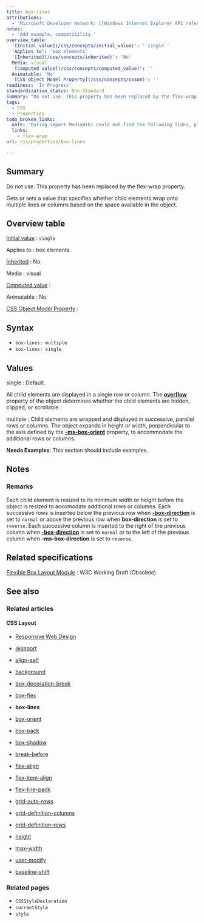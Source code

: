 ```yaml
---
title: box-lines
attributions:
  - 'Microsoft Developer Network: [[Windows Internet Explorer API reference](http://msdn.microsoft.com/en-us/library/ie/hh828809%28v=vs.85%29.aspx) Article]'
notes:
  - 'Add example, compatibility.'
overview_table:
  '[Initial value](/css/concepts/initial_value)': '`single`'
  'Applies to': 'box elements'
  '[Inherited](/css/concepts/inherited)': 'No'
  Media: visual
  '[Computed value](/css/concepts/computed_value)': ''
  Animatable: 'No'
  '[CSS Object Model Property](/css/concepts/cssom)': ''
readiness: 'In Progress'
standardization_status: Non-Standard
summary: "Do not use. This property has been replaced by the flex-wrap property.\n"
tags:
  - CSS
  - Properties
todo_broken_links:
  note: 'During import MediaWiki could not find the following links, please fix and adjust this list.'
  links:
    - flex-wrap
uri: css/properties/box-lines

---
```

## <span>Summary</span>

Do not use. This property has been replaced by the flex-wrap property.

Gets or sets a value that specifies whether child elements wrap onto multiple lines or columns based on the space available in the object.

## <span>Overview table</span>

[Initial value](/css/concepts/initial_value)
:   `single`

Applies to
:   box elements

[Inherited](/css/concepts/inherited)
:   No

Media
:   visual

[Computed value](/css/concepts/computed_value)
:

Animatable
:   No

[CSS Object Model Property](/css/concepts/cssom)
:

## <span>Syntax</span>

-   `box-lines: multiple`
-   `box-lines: single`

## <span>Values</span>

single
:   Default.

All child elements are displayed in a single row or column. The [**overflow**](/css/properties/overflow) property of the object determines whether the child elements are hidden, clipped, or scrollable.

multiple
:   Child elements are wrapped and displayed in successive, parallel rows or columns. The object expands in height or width, perpendicular to the axis defined by the [**-ms-box-orient**](/css/properties/ms-box-orient) property, to accommodate the additional rows or columns.

**Needs Examples**: This section should include examples.

## <span>Notes</span>

### <span>Remarks</span>

Each child element is resized to its minimum width or height before the object is resized to accomodate additional rows or columns. Each successive rows is inserted below the previous row when [**-box-direction**](/css/properties/box-direction) is set to `normal` or above the previous row when **box-direction** is set to `reverse`. Each successive column is inserted to the right of the previous column when [**-box-direction**](/css/properties/box-direction) is set to `normal` or to the left of the previous column when **-ms-box-direction** is set to `reverse`.

## <span>Related specifications</span>

[Flexible Box Layout Module](http://www.w3.org/TR/2009/WD-css3-flexbox-20090723/)
:   W3C Working Draft (Obsolete)

## <span>See also</span>

### <span>Related articles</span>

#### <span>CSS Layout</span>

-   [Responsive Web Design](/concepts/mobile_web/responsive_design)

-   [@import](/css/atrules/@import)

-   [align-self](/css/properties/align-self)

-   [background](/css/properties/background)

-   [box-decoration-break](/css/properties/box-decoration-break)

-   [box-flex](/css/properties/box-flex)

-   **box-lines**

-   [box-orient](/css/properties/box-orient)

-   [box-pack](/css/properties/box-pack)

-   [box-shadow](/css/properties/box-shadow)

-   [break-before](/css/properties/break-before)

-   [flex-align](/css/properties/flex-align)

-   [flex-item-align](/css/properties/flex-item-align)

-   [flex-line-pack](/css/properties/flex-line-pack)

-   [grid-auto-rows](/css/properties/grid-auto-rows)

-   [grid-definition-columns](/css/properties/grid-definition-columns)

-   [grid-definition-rows](/css/properties/grid-definition-rows)

-   [height](/css/properties/height)

-   [max-width](/css/properties/max-width)

-   [user-modify](/css/properties/user-modify)

-   [baseline-shift](/svg/attributes/baseline-shift)

### <span>Related pages</span>

-   `CSSStyleDeclaration`
-   `currentStyle`
-   `style`
